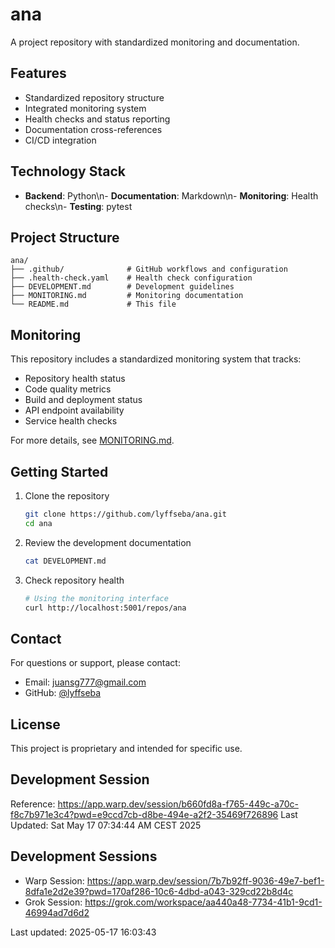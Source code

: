 # ana

A project repository with standardized monitoring and documentation.

## Features

- Standardized repository structure
- Integrated monitoring system
- Health checks and status reporting
- Documentation cross-references
- CI/CD integration

## Technology Stack

- **Backend**: Python\n- **Documentation**: Markdown\n- **Monitoring**: Health checks\n- **Testing**: pytest

## Project Structure

```
ana/
├── .github/              # GitHub workflows and configuration
├── .health-check.yaml    # Health check configuration
├── DEVELOPMENT.md        # Development guidelines
├── MONITORING.md         # Monitoring documentation
└── README.md             # This file
```

## Monitoring

This repository includes a standardized monitoring system that tracks:

- Repository health status
- Code quality metrics
- Build and deployment status
- API endpoint availability
- Service health checks

For more details, see [MONITORING.md](MONITORING.md).

## Getting Started

1. Clone the repository
   ```bash
   git clone https://github.com/lyffseba/ana.git
   cd ana
   ```

2. Review the development documentation
   ```bash
   cat DEVELOPMENT.md
   ```

3. Check repository health
   ```bash
   # Using the monitoring interface
   curl http://localhost:5001/repos/ana
   ```

## Contact

For questions or support, please contact:
- Email: juansg777@gmail.com
- GitHub: [@lyffseba](https://github.com/lyffseba)

## License

This project is proprietary and intended for specific use.

## Development Session
Reference: https://app.warp.dev/session/b660fd8a-f765-449c-a70c-f8c7b971e3c4?pwd=e9ccd7cb-d8be-494e-a2f2-35469f726896
Last Updated: Sat May 17 07:34:44 AM CEST 2025


## Development Sessions
- Warp Session: https://app.warp.dev/session/7b7b92ff-9036-49e7-bef1-8dfa1e2d2e39?pwd=170af286-10c6-4dbd-a043-329cd22b8d4c
- Grok Session: https://grok.com/workspace/aa440a48-7734-41b1-9cd1-46994ad7d6d2

Last updated: 2025-05-17 16:03:43
